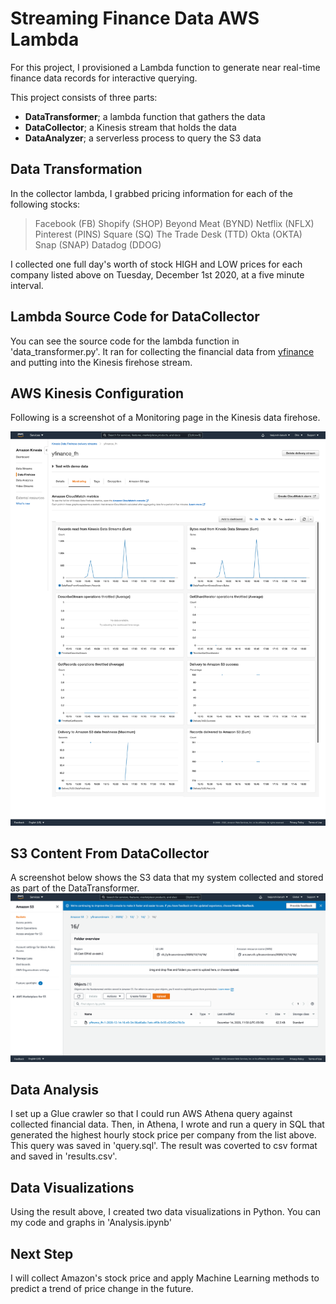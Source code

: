 # Streaming Finance Data AWS Lambda

For this project, I provisioned a Lambda function to generate near real-time finance data records for interactive querying.

This project consists of three parts:
- **DataTransformer**; a lambda function that gathers the data
- **DataCollector**; a Kinesis stream that holds the data
- **DataAnalyzer**; a serverless process to query the S3 data

## Data Transformation

In the collector lambda, I grabbed pricing information for each of the following stocks:
> Facebook (FB) 
> Shopify (SHOP)
> Beyond Meat (BYND)
> Netflix (NFLX)
> Pinterest (PINS)
> Square (SQ)
> The Trade Desk (TTD)
> Okta (OKTA)
> Snap (SNAP)
> Datadog (DDOG)

I collected one full day's worth of stock HIGH and LOW prices for each company listed above on Tuesday, December 1st 2020, at a five minute interval.

## Lambda Source Code for DataCollector
You can see the source code for the lambda function in 'data_transformer.py'. It ran for collecting the financial data from [yfinance](https://github.com/ranaroussi/yfinance) and putting into the Kinesis firehose stream.

## AWS Kinesis Configuration

Following is a screenshot of a Monitoring page in the Kinesis data firehose.

![cluster_image](assets/kinesis_config.png)

## S3 Content From DataCollector

A screenshot below shows the S3 data that my system collected and stored as part of the DataTransformer.
![cluster_image](assets/screenshot_of_s3_bucket.png)

## Data Analysis

I set up a Glue crawler so that I could run AWS Athena query against collected financial data. Then, in Athena, I wrote and run a query in SQL that generated the highest hourly stock price per company from the list above. This query was saved in 'query.sql'. The result was coverted to csv format and saved in 'results.csv'.

## Data Visualizations

Using the result above, I created two data visualizations in Python. You can my code and graphs in 'Analysis.ipynb'

## Next Step

I will collect Amazon's stock price and apply Machine Learning methods to predict a trend of price change in the future.